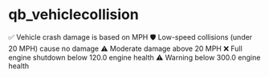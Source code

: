 # qb_vehiclecollision
✅ Vehicle crash damage is based on MPH  🛡 Low-speed collisions (under 20 MPH) cause no damage  ⚠ Moderate damage above 20 MPH  ❌ Full engine shutdown below 120.0 engine health  ⚠ Warning below 300.0 engine health
